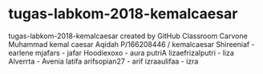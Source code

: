 # tugas-labkom-2018-kemalcaesar
tugas-labkom-2018-kemalcaesar created by GitHub Classroom
Carvone
Muhammad kemal caesar Aqidah P/166208446 / kemalcaesar 
Shireeniaf - earlene 
mjafars - jafar
Hoodiexoxo - aura putriA
lizaefrizalputri - liza
Alverrta  - Avenia latifa 
arifsopian27 - arif
izraaulifaa - izra
 
